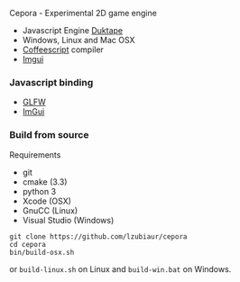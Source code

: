 Cepora - Experimental 2D game engine

* Javascript Engine [Duktape][1]
* Windows, Linux and Mac OSX
* [Coffeescript][2] compiler
* [Imgui][3]

### Javascript binding

* [GLFW][4]
* [ImGui][3]

### Build from source

Requirements

* git
* cmake (3.3)
* python 3
* Xcode (OSX)
* GnuCC (Linux)
* Visual Studio (Windows)

```
git clone https://github.com/lzubiaur/cepora
cd cepora
bin/build-osx.sh
```

or `build-linux.sh` on Linux and `build-win.bat` on Windows.

[1]:(http//duktape.org/)
[2]:(http://coffeescript.org/)
[3]:(https://github.com/ocornut/imgui)
[4]:(http://www.glfw.org/)
